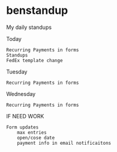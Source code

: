 # benstandup
My daily standups

Today
 
    Recurring Payments in forms
    Standups
    FedEx template change

Tuesday

    Recurring Payments in forms
    
Wednesday

    Recurring Payments in forms




IF NEED WORK
    
    Form updates
        max entries
        open/cose date
        payment info in email notificaitons
